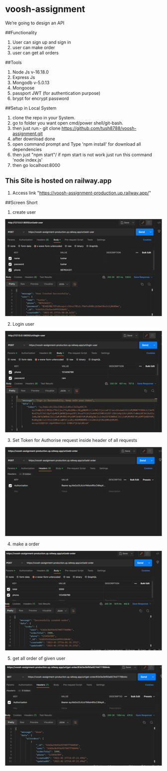 # voosh-assignment
We’re going to design an API 

##Functionality
1. User can sign up and sign in 
2. user can make order
3. user can get all orders 

##Tools 
1. Node Js  v-16.18.0
2. Express Js
3. Mongodb  v-5.0.13
4. Mongoose
5. passport JWT (for authentication purpose)
6. brypt for encrypt password


##Setup in Local System

1. clone the repo in your System.
2. go to folder you want open cmd/power shell/git-bash. 
3. then just run:- git clone https://github.com/tush8788/voosh-assignment.git
4. after download done 
5. open command prompt and Type 'npm install' for download all dependencies 
6. then just "npm start"/ if npm start is not work just run this command 'node index.js'
7. then go localhost:8000

## This Site is hosted on railway.app
1. Access link "https://voosh-assignment-production.up.railway.app/"

##Screen Short
1. create user

![plot](./assets/img/signup.png)

2. Login user

![plot](./assets/img/signin.png)

3. Set Token for Authorise request inside header of all requests

![plot](./assets/img/auth.png)

4. make a order

![plot](./assets/img/new-order.png)

5. get all order of given user

![plot](./assets/img/allorder.png)
